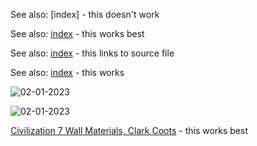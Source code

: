 See also: [index] - this doesn't work

See also: [index](/wiki/index) - this works best

See also: [index](/wiki/index.md) - this links to source file

See also: [index](/wiki/index.html) - this works

![02-01-2023](/wiki/02-01-2023.jpg)

![02-01-2023](/wiki/02-01-2023)

[Civilization 7 Wall Materials, Clark Coots](https://www.artstation.com/artwork/8BPKKQ) - this works best
